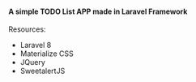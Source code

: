 <h4>A simple TODO List APP made in Laravel Framework</h4>

Resources:
<ul>
	<li>Laravel 8</li>
	<li>Materialize CSS</li>
	<li>JQuery</li>
	<li>SweetalertJS</li>
</ul>